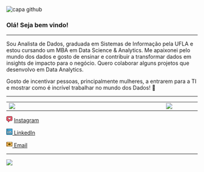 ![capa github](Capa%20Portfolio%20D%C3%A9borah%20Scalioni.png)

### Olá! Seja bem vindo! 

---

Sou Analista de Dados, graduada em Sistemas de Informação pela UFLA e estou cursando um MBA em Data Science & Analytics. 
Me apaixonei pelo mundo dos dados e gosto de ensinar e contribuir a transformar dados em insights de impacto para o negócio. 
Quero colaborar alguns projetos que desenvolvo em Data Analytics.

Gosto de incentivar pessoas, principalmente mulheres, a entrarem para a TI e mostrar como é incrível trabalhar no mundo dos Dados! :revolving_hearts:   

---

<center>
<table>
    <tr>
        <td><img width="400px" align="left" src="https://github-readme-stats.vercel.app/api/top-langs/?username=deborahscalioni&hide=html&layout=compact&theme=buefy" /></td>
        <td><img width="495px" align="left" src="https://github-readme-stats.vercel.app/api?username=deborahscalioni&theme=buefy"/></td>
    </tr>   
</table>
</center> 

<a href="https://www.instagram.com/deborahscalioni/"><img src="instagram.png" width="16"></a> [Instagram](https://www.instagram.com/deborahscalioni)  

<a href="https://www.linkedin.com/in/deborahscalioni"><img src="linkedin.png" width="16"> </a> [LinkedIn](https://www.linkedin.com/in/deborahsca)  

<a href="mailto:deborahscalioni@gmail.com"><img src="email.png" width="16"> </a> [Email](mailto:deborahscalioni@gmail.com)  

---  

![](https://komarev.com/ghpvc/?username=deborahscalioni&color=blue&style=flat)

